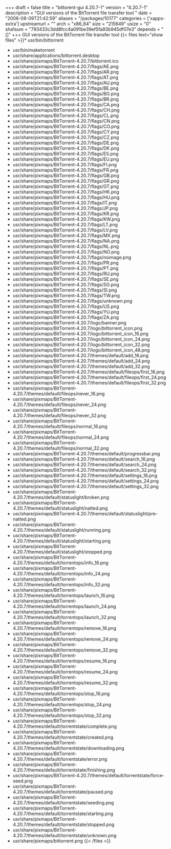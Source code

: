 +++
draft = false
title = "bittorent-gui 4.20.7-1"
version = "4.20.7-1"
description = "GUI versions of the BitTorrent file transfer tool "
date = "2006-08-09T21:42:59"
aliases = "/packages/10177"
categories = ['xapps-extra']
upstreamurl = ""
arch = "x86_64"
size = "215649"
usize = "0"
sha1sum = "793433c3dd8fcc4a091be39ef5fa93b945df07e3"
depends = "[]"
+++
GUI versions of the BitTorrent file transfer tool {{< files text="show files" >}}* usr/bin/bittorrent
* usr/bin/maketorrent
* usr/share/applications/bittorrent.desktop
* usr/share/pixmaps/BitTorrent-4.20.7/bittorrent.ico
* usr/share/pixmaps/BitTorrent-4.20.7/flags/AE.png
* usr/share/pixmaps/BitTorrent-4.20.7/flags/AR.png
* usr/share/pixmaps/BitTorrent-4.20.7/flags/AT.png
* usr/share/pixmaps/BitTorrent-4.20.7/flags/AU.png
* usr/share/pixmaps/BitTorrent-4.20.7/flags/BE.png
* usr/share/pixmaps/BitTorrent-4.20.7/flags/BG.png
* usr/share/pixmaps/BitTorrent-4.20.7/flags/BR.png
* usr/share/pixmaps/BitTorrent-4.20.7/flags/CA.png
* usr/share/pixmaps/BitTorrent-4.20.7/flags/CH.png
* usr/share/pixmaps/BitTorrent-4.20.7/flags/CL.png
* usr/share/pixmaps/BitTorrent-4.20.7/flags/CN.png
* usr/share/pixmaps/BitTorrent-4.20.7/flags/CO.png
* usr/share/pixmaps/BitTorrent-4.20.7/flags/CY.png
* usr/share/pixmaps/BitTorrent-4.20.7/flags/CZ.png
* usr/share/pixmaps/BitTorrent-4.20.7/flags/DE.png
* usr/share/pixmaps/BitTorrent-4.20.7/flags/DK.png
* usr/share/pixmaps/BitTorrent-4.20.7/flags/ES.png
* usr/share/pixmaps/BitTorrent-4.20.7/flags/EU.png
* usr/share/pixmaps/BitTorrent-4.20.7/flags/FI.png
* usr/share/pixmaps/BitTorrent-4.20.7/flags/FR.png
* usr/share/pixmaps/BitTorrent-4.20.7/flags/GB.png
* usr/share/pixmaps/BitTorrent-4.20.7/flags/GR.png
* usr/share/pixmaps/BitTorrent-4.20.7/flags/GT.png
* usr/share/pixmaps/BitTorrent-4.20.7/flags/HK.png
* usr/share/pixmaps/BitTorrent-4.20.7/flags/HU.png
* usr/share/pixmaps/BitTorrent-4.20.7/flags/IT.png
* usr/share/pixmaps/BitTorrent-4.20.7/flags/JP.png
* usr/share/pixmaps/BitTorrent-4.20.7/flags/KR.png
* usr/share/pixmaps/BitTorrent-4.20.7/flags/KW.png
* usr/share/pixmaps/BitTorrent-4.20.7/flags/LT.png
* usr/share/pixmaps/BitTorrent-4.20.7/flags/LV.png
* usr/share/pixmaps/BitTorrent-4.20.7/flags/MX.png
* usr/share/pixmaps/BitTorrent-4.20.7/flags/NA.png
* usr/share/pixmaps/BitTorrent-4.20.7/flags/NL.png
* usr/share/pixmaps/BitTorrent-4.20.7/flags/NO.png
* usr/share/pixmaps/BitTorrent-4.20.7/flags/noimage.png
* usr/share/pixmaps/BitTorrent-4.20.7/flags/PR.png
* usr/share/pixmaps/BitTorrent-4.20.7/flags/PT.png
* usr/share/pixmaps/BitTorrent-4.20.7/flags/RU.png
* usr/share/pixmaps/BitTorrent-4.20.7/flags/SE.png
* usr/share/pixmaps/BitTorrent-4.20.7/flags/SG.png
* usr/share/pixmaps/BitTorrent-4.20.7/flags/SI.png
* usr/share/pixmaps/BitTorrent-4.20.7/flags/TW.png
* usr/share/pixmaps/BitTorrent-4.20.7/flags/unknown.png
* usr/share/pixmaps/BitTorrent-4.20.7/flags/US.png
* usr/share/pixmaps/BitTorrent-4.20.7/flags/YU.png
* usr/share/pixmaps/BitTorrent-4.20.7/flags/ZA.png
* usr/share/pixmaps/BitTorrent-4.20.7/logo/banner.png
* usr/share/pixmaps/BitTorrent-4.20.7/logo/bittorrent_icon.png
* usr/share/pixmaps/BitTorrent-4.20.7/logo/bittorrent_icon_16.png
* usr/share/pixmaps/BitTorrent-4.20.7/logo/bittorrent_icon_24.png
* usr/share/pixmaps/BitTorrent-4.20.7/logo/bittorrent_icon_32.png
* usr/share/pixmaps/BitTorrent-4.20.7/logo/bittorrent_icon_48.png
* usr/share/pixmaps/BitTorrent-4.20.7/themes/default/add_16.png
* usr/share/pixmaps/BitTorrent-4.20.7/themes/default/add_24.png
* usr/share/pixmaps/BitTorrent-4.20.7/themes/default/add_32.png
* usr/share/pixmaps/BitTorrent-4.20.7/themes/default/fileops/first_16.png
* usr/share/pixmaps/BitTorrent-4.20.7/themes/default/fileops/first_24.png
* usr/share/pixmaps/BitTorrent-4.20.7/themes/default/fileops/first_32.png
* usr/share/pixmaps/BitTorrent-4.20.7/themes/default/fileops/never_16.png
* usr/share/pixmaps/BitTorrent-4.20.7/themes/default/fileops/never_24.png
* usr/share/pixmaps/BitTorrent-4.20.7/themes/default/fileops/never_32.png
* usr/share/pixmaps/BitTorrent-4.20.7/themes/default/fileops/normal_16.png
* usr/share/pixmaps/BitTorrent-4.20.7/themes/default/fileops/normal_24.png
* usr/share/pixmaps/BitTorrent-4.20.7/themes/default/fileops/normal_32.png
* usr/share/pixmaps/BitTorrent-4.20.7/themes/default/progressbar.png
* usr/share/pixmaps/BitTorrent-4.20.7/themes/default/search_16.png
* usr/share/pixmaps/BitTorrent-4.20.7/themes/default/search_24.png
* usr/share/pixmaps/BitTorrent-4.20.7/themes/default/search_32.png
* usr/share/pixmaps/BitTorrent-4.20.7/themes/default/settings_16.png
* usr/share/pixmaps/BitTorrent-4.20.7/themes/default/settings_24.png
* usr/share/pixmaps/BitTorrent-4.20.7/themes/default/settings_32.png
* usr/share/pixmaps/BitTorrent-4.20.7/themes/default/statuslight/broken.png
* usr/share/pixmaps/BitTorrent-4.20.7/themes/default/statuslight/natted.png
* usr/share/pixmaps/BitTorrent-4.20.7/themes/default/statuslight/pre-natted.png
* usr/share/pixmaps/BitTorrent-4.20.7/themes/default/statuslight/running.png
* usr/share/pixmaps/BitTorrent-4.20.7/themes/default/statuslight/starting.png
* usr/share/pixmaps/BitTorrent-4.20.7/themes/default/statuslight/stopped.png
* usr/share/pixmaps/BitTorrent-4.20.7/themes/default/torrentops/info_16.png
* usr/share/pixmaps/BitTorrent-4.20.7/themes/default/torrentops/info_24.png
* usr/share/pixmaps/BitTorrent-4.20.7/themes/default/torrentops/info_32.png
* usr/share/pixmaps/BitTorrent-4.20.7/themes/default/torrentops/launch_16.png
* usr/share/pixmaps/BitTorrent-4.20.7/themes/default/torrentops/launch_24.png
* usr/share/pixmaps/BitTorrent-4.20.7/themes/default/torrentops/launch_32.png
* usr/share/pixmaps/BitTorrent-4.20.7/themes/default/torrentops/remove_16.png
* usr/share/pixmaps/BitTorrent-4.20.7/themes/default/torrentops/remove_24.png
* usr/share/pixmaps/BitTorrent-4.20.7/themes/default/torrentops/remove_32.png
* usr/share/pixmaps/BitTorrent-4.20.7/themes/default/torrentops/resume_16.png
* usr/share/pixmaps/BitTorrent-4.20.7/themes/default/torrentops/resume_24.png
* usr/share/pixmaps/BitTorrent-4.20.7/themes/default/torrentops/resume_32.png
* usr/share/pixmaps/BitTorrent-4.20.7/themes/default/torrentops/stop_16.png
* usr/share/pixmaps/BitTorrent-4.20.7/themes/default/torrentops/stop_24.png
* usr/share/pixmaps/BitTorrent-4.20.7/themes/default/torrentops/stop_32.png
* usr/share/pixmaps/BitTorrent-4.20.7/themes/default/torrentstate/complete.png
* usr/share/pixmaps/BitTorrent-4.20.7/themes/default/torrentstate/created.png
* usr/share/pixmaps/BitTorrent-4.20.7/themes/default/torrentstate/downloading.png
* usr/share/pixmaps/BitTorrent-4.20.7/themes/default/torrentstate/error.png
* usr/share/pixmaps/BitTorrent-4.20.7/themes/default/torrentstate/finishing.png
* usr/share/pixmaps/BitTorrent-4.20.7/themes/default/torrentstate/force-seed.png
* usr/share/pixmaps/BitTorrent-4.20.7/themes/default/torrentstate/paused.png
* usr/share/pixmaps/BitTorrent-4.20.7/themes/default/torrentstate/seeding.png
* usr/share/pixmaps/BitTorrent-4.20.7/themes/default/torrentstate/starting.png
* usr/share/pixmaps/BitTorrent-4.20.7/themes/default/torrentstate/stopped.png
* usr/share/pixmaps/BitTorrent-4.20.7/themes/default/torrentstate/unknown.png
* usr/share/pixmaps/bittorrent.png
{{< /files >}}